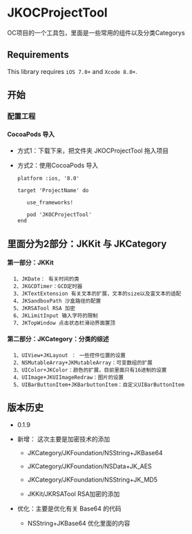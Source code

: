# JKOCProjectTool
OC项目的一个工具包，里面是一些常用的组件以及分类Categorys

## Requirements
This library requires `iOS 7.0+` and `Xcode 8.0+`.

## 开始

### 配置工程

#### CocoaPods 导入

   - 方式1：下载下来，把文件夹 JKOCProjectTool 拖入项目

   - 方式2：使用CocoaPods 导入

         platform :ios, '8.0'

         target 'ProjectName' do

            use_frameworks!
 
            pod 'JKOCProjectTool'
         end  

## 里面分为2部分：JKKit 与 JKCategory

#### 第一部分：JKKit

      1、JKDate： 有关时间的类
      2、JKGCDTimer：GCD定时器
      3、JKTextExtension 有关文本的扩展，文本的size以及富文本的适配
      4、JKSandboxPath 沙盒路径的配置
      5、JKRSATool RSA 加密
      6、JKLimitInput 输入字符的限制
      7、JKTopWindow 点击状态栏滑动界面置顶
    
#### 第二部分：JKCategory：分类的综述
    
      1、UIView+JKLayout ： 一些控件位置的设置
      2、NSMutableArray+JKMutableArray：可变数组的扩展
      3、UIColor+JKColor：颜色的扩展，目前里面只有16进制的设置
      4、UIImage+JKUIImageRedraw：图片的设置
      5、UIBarButtonItem+JKBarbuttonItem：自定义UIBarButtonItem 
      
## 版本历史
- 0.1.9

- 新增： 这次主要是加密技术的添加
	- JKCategory/JKFoundation/NSString+JKBase64 
	- JKCategory/JKFoundation/NSData+JK_AES
	- JKCategory/JKFoundation/NSString+JK_MD5
   
	- JKKit/JKRSATool   RSA加密的添加

- 优化：主要是优化有关 Base64 的代码
	- NSString+JKBase64 优化里面的内容

